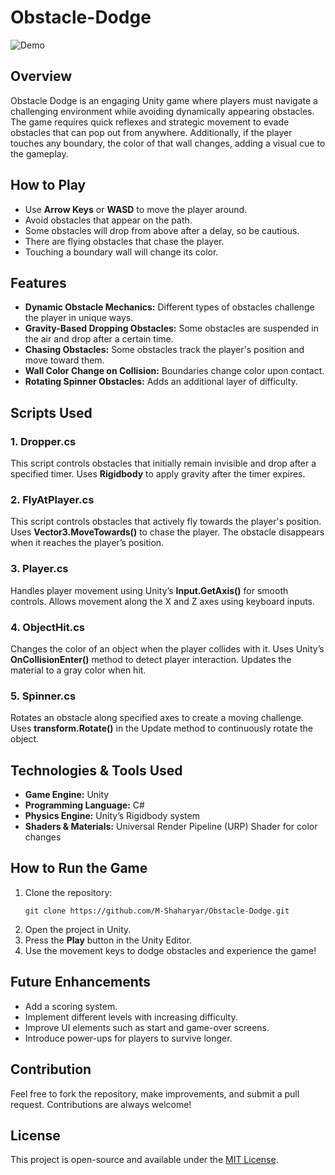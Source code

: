 # Obstacle-Dodge
![Demo](https://github.com/M-Shaharyar/Obstacle-Dodge/blob/main/Game%20Video/ObstacleDodge-gif.gif)

<h2>Overview</h2>
<p>Obstacle Dodge is an engaging Unity game where players must navigate a challenging environment while avoiding dynamically appearing obstacles. The game requires quick reflexes and strategic movement to evade obstacles that can pop out from anywhere. Additionally, if the player touches any boundary, the color of that wall changes, adding a visual cue to the gameplay.</p>

<h2>How to Play</h2>
<ul>
    <li>Use <strong>Arrow Keys</strong> or <strong>WASD</strong> to move the player around.</li>
    <li>Avoid obstacles that appear on the path.</li>
    <li>Some obstacles will drop from above after a delay, so be cautious.</li>
    <li>There are flying obstacles that chase the player.</li>
    <li>Touching a boundary wall will change its color.</li>
</ul>

<h2>Features</h2>
<ul>
    <li><strong>Dynamic Obstacle Mechanics:</strong> Different types of obstacles challenge the player in unique ways.</li>
    <li><strong>Gravity-Based Dropping Obstacles:</strong> Some obstacles are suspended in the air and drop after a certain time.</li>
    <li><strong>Chasing Obstacles:</strong> Some obstacles track the player's position and move toward them.</li>
    <li><strong>Wall Color Change on Collision:</strong> Boundaries change color upon contact.</li>
    <li><strong>Rotating Spinner Obstacles:</strong> Adds an additional layer of difficulty.</li>
</ul>

<h2>Scripts Used</h2>
<h3>1. Dropper.cs</h3>
<p>This script controls obstacles that initially remain invisible and drop after a specified timer. Uses <strong>Rigidbody</strong> to apply gravity after the timer expires.</p>

<h3>2. FlyAtPlayer.cs</h3>
<p>This script controls obstacles that actively fly towards the player's position. Uses <strong>Vector3.MoveTowards()</strong> to chase the player. The obstacle disappears when it reaches the player’s position.</p>

<h3>3. Player.cs</h3>
<p>Handles player movement using Unity’s <strong>Input.GetAxis()</strong> for smooth controls. Allows movement along the X and Z axes using keyboard inputs.</p>

<h3>4. ObjectHit.cs</h3>
<p>Changes the color of an object when the player collides with it. Uses Unity’s <strong>OnCollisionEnter()</strong> method to detect player interaction. Updates the material to a gray color when hit.</p>

<h3>5. Spinner.cs</h3>
<p>Rotates an obstacle along specified axes to create a moving challenge. Uses <strong>transform.Rotate()</strong> in the Update method to continuously rotate the object.</p>

<h2>Technologies & Tools Used</h2>
<ul>
    <li><strong>Game Engine:</strong> Unity</li>
    <li><strong>Programming Language:</strong> C#</li>
    <li><strong>Physics Engine:</strong> Unity’s Rigidbody system</li>
    <li><strong>Shaders & Materials:</strong> Universal Render Pipeline (URP) Shader for color changes</li>
</ul>

<h2>How to Run the Game</h2>
<ol>
    <li>Clone the repository:</li>
    <pre><code>git clone https://github.com/M-Shaharyar/Obstacle-Dodge.git</code></pre>
    <li>Open the project in Unity.</li>
    <li>Press the <strong>Play</strong> button in the Unity Editor.</li>
    <li>Use the movement keys to dodge obstacles and experience the game!</li>
</ol>

<h2>Future Enhancements</h2>
<ul>
    <li>Add a scoring system.</li>
    <li>Implement different levels with increasing difficulty.</li>
    <li>Improve UI elements such as start and game-over screens.</li>
    <li>Introduce power-ups for players to survive longer.</li>
</ul>

<h2>Contribution</h2>
<p>Feel free to fork the repository, make improvements, and submit a pull request. Contributions are always welcome!</p>

<h2>License</h2>
<p>This project is open-source and available under the <a href="LICENSE">MIT License</a>.</p>

